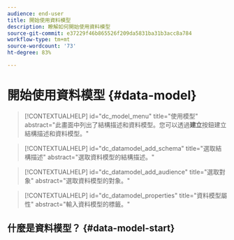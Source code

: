 ```yaml
---
audience: end-user
title: 開始使用資料模型
description: 瞭解如何開始使用資料模型
source-git-commit: e37229f46b865526f209da5831ba31b3acc8a784
workflow-type: tm+mt
source-wordcount: '73'
ht-degree: 83%

---
```


# 開始使用資料模型 {#data-model}


>[!CONTEXTUALHELP]
>id="dc_model_menu"
>title="使用模型"
>abstract="此畫面中列出了結構描述和資料模型。您可以透過&#x200B;**建立**&#x200B;按鈕建立結構描述和資料模型。"

>[!CONTEXTUALHELP]
>id="dc_datamodel_add_schema"
>title="選取結構描述"
>abstract="選取資料模型的結構描述。"


>[!CONTEXTUALHELP]
>id="dc_datamodel_add_audience"
>title="選取對象"
>abstract="選取資料模型的對象。"

>[!CONTEXTUALHELP]
>id="dc_datamodel_properties"
>title="資料模型屬性"
>abstract="輸入資料模型的標籤。"


## 什麼是資料模型？ {#data-model-start}

